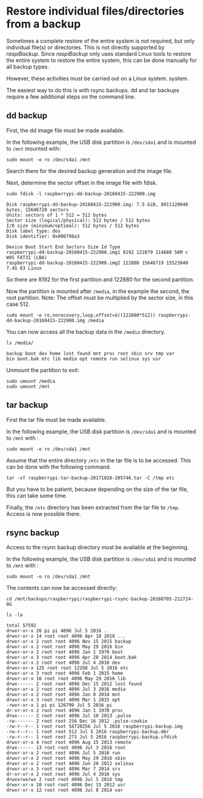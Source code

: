 # Restore individual files/directories from a backup

Sometimes a complete restore of the entire system is not required, but only
individual file(s) or directories.
This is not directly supported by *raspiBackup*.
Since *raspiBackup* only uses standard Linux tools to restore the entire system
to restore the entire system, this can be done manually for all backup types.

However, these activities must be carried out on a Linux system.
system.

The easiest way to do this is with rsync backups. dd and tar backups require a few
additional steps on the command line.


## dd backup

First, the dd image file must be made available.

In the following example, the USB disk partition is `/dev/sda1` and is mounted to
`/mnt` mounted with:

```
sudo mount -o ro /dev/sda1 /mnt
```

Search there for the desired backup generation and the image file.

Next, determine the sector offset in the image file with fdisk.

```
sudo fdisk -l raspberrypi-dd-backup-20160415-222900.img

Disk raspberrypi-dd-backup-20160415-222900.img: 7.5 GiB, 8011120640 bytes, 15646720 sectors
Units: sectors of 1 * 512 = 512 bytes
Sector size (logical/physical): 512 bytes / 512 bytes
I/O size (minimum/optimal): 512 bytes / 512 bytes
Disk label type: dos
Disk identifier: 0x000798a3

Device Boot Start End Sectors Size Id Type
raspberrypi-dd-backup-20160415-222900.img1 8192 122879 114688 56M c W95 FAT32 (LBA)
raspberrypi-dd-backup-20160415-222900.img2 122880 15646719 15523840 7.4G 83 Linux
```

So there are 8192 for the first partition and 122880 for the second partition.

Now the partition is mounted after `/media`, in the example the second, the root partition.
Note: The offset must be multiplied by the sector size, in this case 512.

```
sudo mount -o ro,norecovery,loop,offset=$((122880*512)) raspberrypi-dd-backup-20160415-222900.img /media
```

You can now access all the backup data in the `/media` directory.

```
ls /media/

backup boot dev home lost found mnt proc root sbin srv tmp var
bin boot.bak etc lib media opt remote run selinux sys usr
```

Unmount the partition to exit:

```
sudo umount /media
sudo umount /mnt
```


## tar backup

First the tar file must be made available.

In the following example, the USB disk partition is `/dev/sda1` and is mounted to `/mnt` with :

```
sudo mount -o ro /dev/sda1 /mnt
```

Assume that the entire directory `/etc` in the tar file is to be accessed.
This can be done with the following command.

```
tar -xf raspberrypi-tar-backup-20171028-205746.tar -C /tmp etc
```
But you have to be patient, because depending on the size of the tar file, this can take some time.

Finally, the `/etc` directory has been extracted from the tar file to `/tmp`. Access is now possible there.


## rsync backup

Access to the rsync backup directory must be available at the beginning.

In the following example, the USB disk partition is `/dev/sda1` and is mounted to `/mnt` with :

```
sudo mount -o ro /dev/sda1 /mnt
```

The contents can now be accessed directly:

```
cd /mnt/backups/raspberrypi/raspberrypi-rsync-backup-20160705-212724-8G

ls -la

total 57592
drwxr-xr-x 26 pi pi 4096 Jul 5 2016 .
drwxr-xr-x 14 root root 4096 Apr 18 2018 ...
drwxr-xr-x 2 root root 4096 Nov 15 2015 backup
drwxr-xr-x 2 root root 4096 May 29 2016 bin
drwxr-xr-x 2 root root 4096 Jan 1 1970 boot
drwxr-xr-x 3 root root 4096 Apr 20 2014 boot.bak
drwxr-xr-x 2 root root 4096 Jul 4 2016 dev
drwxr-xr-x 125 root root 12288 Jul 5 2016 etc
drwxr-xr-x 3 root root 4096 Feb 1 2015 home
drwxr-xr-x 16 root root 4096 May 29 2016 lib
drwx------ 2 root root 4096 Dec 15 2012 lost found
drwxr-xr-x 2 root root 4096 Jul 3 2016 media
drwxr-xr-x 2 root root 4096 Jan 8 2014 mnt
drwxr-xr-x 3 root root 4096 Mar 1 2015 opt
-rwxr-xr-x 1 pi pi 126799 Jul 5 2016 pi
dr-xr-xr-x 2 root root 4096 Jan 1 1970 proc
drwx------ 2 root root 4096 Jul 10 2013 .pulse
-rw------- 2 root root 256 Dec 16 2012 .pulse-cookie
-rw-r--r-- 1 root root 58720256 Jul 5 2016 raspberrypi-backup.img
-rw-r--r-- 1 root root 512 Jul 5 2016 raspberrypi-backup.mbr
-rw-r--r-- 1 root root 273 Jul 5 2016 raspberrypi-backup.sfdisk
drwxr-xr-x 4 root root 4096 Aug 15 2013 remote
drwx------ 13 root root 4096 Jul 3 2016 root
drwxr-xr-x 2 root root 4096 Jul 5 2016 run
drwxr-xr-x 2 root root 4096 May 29 2016 sbin
drwxr-xr-x 2 root root 4096 Jun 20 2012 selinux
drwxr-xr-x 3 root root 4096 Mar 7 2014 srv
dr-xr-xr-x 2 root root 4096 Jul 4 2016 sys
drwxxrwxrwx 2 root root 4096 Jul 5 2016 tmp
drwxr-xr-x 10 root root 4096 Dec 15 2012 usr
drwxr-xr-x 12 root root 4096 Jul 8 2014 var
```

[.status]: translated
[.source]: https://www.linux-tips-and-tricks.de/en/raspibackupcategorye/596-how-to-retrieve-single-files-or-directories-from-the-backup



